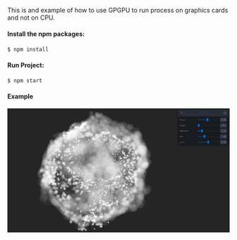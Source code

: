 This is and example of how to use GPGPU to run process on graphics cards and not on CPU.

#### Install the npm packages:
```
$ npm install
```
#### Run Project:
```
$ npm start
```
#### Example
<img src="./example.jpg">